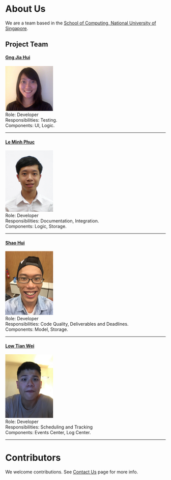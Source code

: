 # About Us

We are a team based in the [School of Computing, National University of Singapore](http://www.comp.nus.edu.sg).

## Project Team

#### [Gng Jia Hui](http://github.com/gngster)
<img src="images/gngster.png" width="150"><br>
Role: Developer <br>
Responsibilities: Testing. <br>
Components: UI, Logic.

-----

#### [Le Minh Phuc](http://github.com/le-minhphuc) <br>
<img src="images/le-minhphuc.png" width="150"><br>
Role: Developer <br>
Responsibilities: Documentation, Integration. <br>
Components: Logic, Storage.

-----

#### [Shao Hui](http://github.com/shinlos)
<img src="images/shinlos.png" width="150"><br>
Role: Developer <br>
Responsibilities: Code Quality, Deliverables and Deadlines. <br>
Components: Model, Storage.

-----

#### [Low Tian Wei](http://github.com/tianweiweizx)
<img src="images/tianweiweizx.png" width="150"><br>
Role: Developer <br>
Responsibilities: Scheduling and Tracking <br>
Components: Events Center, Log Center.

 -----

# Contributors

We welcome contributions. See [Contact Us](ContactUs.md) page for more info.
